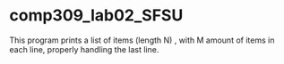 # comp309_lab02_SFSU
This program prints a list of items (length N) , with M amount of items in each line, properly handling the last line.
